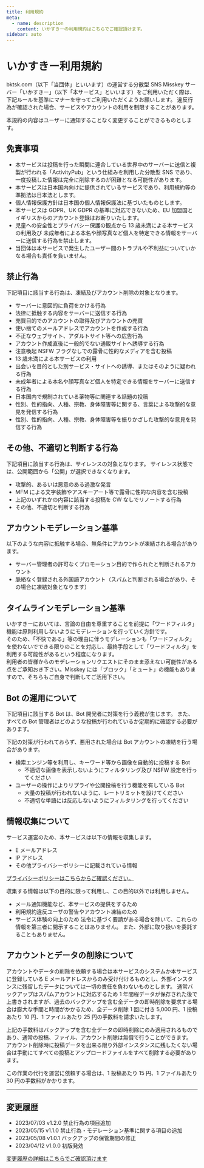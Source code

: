 ```yaml
---
title: 利用規約
meta:
  - name: description
    content: いかすきーの利用規約はこちらでご確認頂けます。
sidebar: auto
---
```


# いかすきー利用規約

bktsk.com（以下「当団体」といいます）の運営する分散型 SNS Misskey サーバー「いかすきー」（以下「本サービス」といいます）をご利用いただく際は、下記ルールを基準にマナーを守ってご利用いただくようお願いします。
違反行為が確認された場合、サービスやアカウントの利用を制限することがあります。

本規約の内容はユーザーに通知することなく変更することができるものとします。

## 免責事項

- 本サービスは投稿を行った瞬間に連合している世界中のサーバーに送信と複製が行われる「ActivityPub」という仕組みを利用した分散型 SNS であり、一度投稿した情報は完全に削除するのが困難となる可能性があります。
- 本サービスは日本国内向けに提供されているサービスであり、利用規約等の準拠法は日本法とします。
- 個人情報保護方針は日本国の個人情報保護法に基づいたものとします。
- 本サービスは GDPR、UK GDPR の基準に対応できないため、EU 加盟国とイギリスからのアカウント登録はお断りいたします。
- 児童への安全性とプライバシー保護の観点から 13 歳未満による本サービスの利用及び
  未成年者による本名や顔写真など個人を特定できる情報をサーバーに送信する行為を禁止します。
- 当団体は本サービスで発生したユーザー間のトラブルや不利益についていかなる場合も責任を負いません。

## 禁止行為

下記項目に該当する行為は、凍結及びアカウント削除の対象となります。

- サーバーに意図的に負荷をかける行為
- 法律に抵触する内容をサーバーに送信する行為
- 売買目的でのアカウントの取得及びアカウントの売買
- 使い捨てのメールアドレスでアカウントを作成する行為
- 不正なウェブサイト、アダルトサイト等への広告行為
- アカウント作成直後に一般的でない通販サイトへ誘導する行為
- 注意喚起 NSFW フラグなしでの露骨に性的なメディアを含む投稿
- 13 歳未満による本サービスの利用
- 出会いを目的とした別サービス・サイトへの誘導、またはそのように疑われる行為
- 未成年者による本名や顔写真など個人を特定できる情報をサーバーに送信する行為
- 日本国内で規制されている薬物等に関連する話題の投稿
- 性別、性的指向、人種、宗教、身体障害等に関する、言葉による攻撃的な意見を発信する行為
- 性別、性的指向、人種、宗教、身体障害等を振りかざした攻撃的な意見を発信する行為

## その他、不適切と判断する行為

下記項目に該当する行為は、サイレンスの対象となります。
サイレンス状態では、公開範囲から「公開」が選択できなくなります。

- 攻撃的、あるいは悪意のある過激な発言
- MFM による文字装飾やアスキーアート等で露骨に性的な内容を含む投稿
- 上記のいずれかの内容に該当する投稿を CW なしでリノートする行為
- その他、不適切と判断する行為

## アカウントモデレーション基準

以下のような内容に抵触する場合、無条件にアカウントが凍結される場合があります。

- サーバー管理者の許可なくプロモーション目的で作られたと判断されるアカウント
- 脈絡なく登録される外国語アカウント（スパムと判断される場合があり、その場合に凍結対象となります）

## タイムラインモデレーション基準

いかすきーにおいては、言論の自由を尊重することを前提に「ワードフィルタ」機能は原則利用しないようにモデレーションを行っていく方針です。  
そのため、「不快である」等の理由に伴うモデレーションも「ワードフィルタ」を使わないでできる限りのことを対応し、最終手段として「ワードフィルタ」を利用する可能性があるという程度になります。  
利用者の皆様からのモデレーションリクエストにそのまま添えない可能性がある点をご承知おき下さい。Misskey には「ブロック」「ミュート」の機能もありますので、そちらもご自身で判断してご活用下さい。

## Bot の運用について

下記項目に該当する Bot は、Bot 開発者に対策を行う義務が生じます。
また、すべての Bot 管理者はどのような投稿が行われているか定期的に確認する必要があります。

下記の対策が行われておらず、悪用された場合は Bot アカウントの凍結を行う場合があります。

- 検索エンジン等を利用し、キーワード等から画像を自動的に投稿する Bot
  - 不適切な画像を表示しないようにフィルタリング及び NSFW 設定を行ってください
- ユーザーの操作によりリプライや公開投稿を行う機能を有している Bot
  - 大量の投稿が行われないように、レートリミットを設けてください
  - 不適切な単語には反応しないようにフィルタリングを行ってください

## 情報収集について

サービス運営のため、本サービスは以下の情報を収集します。

- E メールアドレス
- IP アドレス
- その他プライバシーポリシーに記載されている情報

[プライバシーポリシーはこちらからご確認ください。](../privacy-policy/)

収集する情報は以下の目的に限って利用し、この目的以外では利用しません。

- メール通知機能など、本サービスの提供をするため
- 利用規約違反ユーザの警告やアカウント凍結のため
- サービス体験の向上のため
  法令に基づく要請がある場合を除いて、これらの情報を第三者に開示することはありません。
  また、外部に取り扱いを委託することもありません。

## アカウントとデータの削除について

アカウントやデータの削除を依頼する場合は本サービスのシステムか本サービスに登録している E メールアドレスからのみ受け付けるものとし、外部インスタンスに残留したデータについては一切の責任を負わないものとします。
通常バックアップはスパムアカウントに対応するため 1 年間程データが保存された後で上書きされますが、過去のバックアップを含む全データの即時削除を要求する場合は膨大な手間と時間がかかるため、全データ削除 1 回に付き 5,000 円、1 投稿あたり 10 円、1 ファイルあたり 25 円の手数料を請求いたします。

上記の手数料はバックアップを含む全データの即時削除にのみ適用されるものであり、通常の投稿、ファイル、アカウント削除は無償で行うことができます。
アカウント削除時に投稿データを出来る限り外部インスタンスに残したくない場合は手動にてすべての投稿とアップロードファイルをすべて削除する必要があります。

この作業の代行を運営に依頼する場合は、1 投稿あたり 15 円、1 ファイルあたり 30 円の手数料がかかります。

---

## 変更履歴

- 2023/07/03 v1.2.0 禁止行為の項目追加
- 2023/05/15 v1.1.0 禁止行為・モデレーション基準に関する項目の追加
- 2023/05/08 v1.0.1 バックアップの保管期間の修正
- 2023/04/12 v1.0.0 初版発効

[変更履歴の詳細はこちらでご確認頂けます](/terms/changelog.html)

